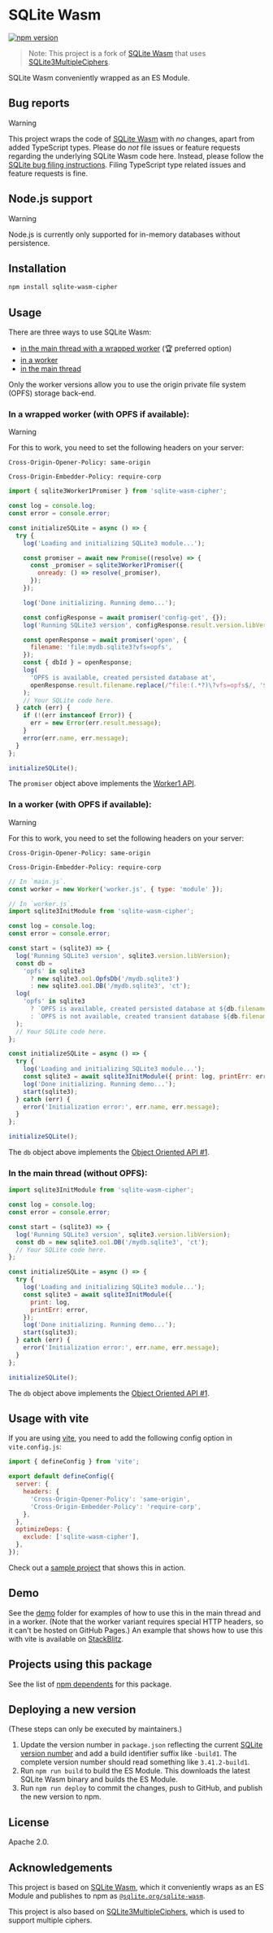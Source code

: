 # SQLite Wasm

[![npm version](https://img.shields.io/npm/v/sqlite-wasm-cipher.svg)](https://www.npmjs.com/package/sqlite-wasm-cipher)

> Note: This project is a fork of
> [SQLite Wasm](https://github.com/sqlite/sqlite-wasm) that uses
> [SQLite3MultipleCiphers](https://github.com/utelle/SQLite3MultipleCiphers).

SQLite Wasm conveniently wrapped as an ES Module.

## Bug reports

> [!Warning]
>
> This project wraps the code of
> [SQLite Wasm](https://sqlite.org/wasm/doc/trunk/index.md) with _no_ changes,
> apart from added TypeScript types. Please do _not_ file issues or feature
> requests regarding the underlying SQLite Wasm code here. Instead, please
> follow the
> [SQLite bug filing instructions](https://www.sqlite.org/src/wiki?name=Bug+Reports).
> Filing TypeScript type related issues and feature requests is fine.

## Node.js support

> [!Warning]
>
> Node.js is currently only supported for in-memory databases without
> persistence.

## Installation

```bash
npm install sqlite-wasm-cipher
```

## Usage

There are three ways to use SQLite Wasm:

- [in the main thread with a wrapped worker](#in-a-wrapped-worker-with-opfs-if-available)
  (🏆 preferred option)
- [in a worker](#in-a-worker-with-opfs-if-available)
- [in the main thread](#in-the-main-thread-without-opfs)

Only the worker versions allow you to use the origin private file system (OPFS)
storage back-end.

### In a wrapped worker (with OPFS if available):

> [!Warning]
>
> For this to work, you need to set the following headers on your server:
>
> `Cross-Origin-Opener-Policy: same-origin`
>
> `Cross-Origin-Embedder-Policy: require-corp`

```js
import { sqlite3Worker1Promiser } from 'sqlite-wasm-cipher';

const log = console.log;
const error = console.error;

const initializeSQLite = async () => {
  try {
    log('Loading and initializing SQLite3 module...');

    const promiser = await new Promise((resolve) => {
      const _promiser = sqlite3Worker1Promiser({
        onready: () => resolve(_promiser),
      });
    });

    log('Done initializing. Running demo...');

    const configResponse = await promiser('config-get', {});
    log('Running SQLite3 version', configResponse.result.version.libVersion);

    const openResponse = await promiser('open', {
      filename: 'file:mydb.sqlite3?vfs=opfs',
    });
    const { dbId } = openResponse;
    log(
      'OPFS is available, created persisted database at',
      openResponse.result.filename.replace(/^file:(.*?)\?vfs=opfs$/, '$1'),
    );
    // Your SQLite code here.
  } catch (err) {
    if (!(err instanceof Error)) {
      err = new Error(err.result.message);
    }
    error(err.name, err.message);
  }
};

initializeSQLite();
```

The `promiser` object above implements the
[Worker1 API](https://sqlite.org/wasm/doc/trunk/api-worker1.md#worker1-methods).

### In a worker (with OPFS if available):

> [!Warning]
>
> For this to work, you need to set the following headers on your server:
>
> `Cross-Origin-Opener-Policy: same-origin`
>
> `Cross-Origin-Embedder-Policy: require-corp`

```js
// In `main.js`.
const worker = new Worker('worker.js', { type: 'module' });
```

```js
// In `worker.js`.
import sqlite3InitModule from 'sqlite-wasm-cipher';

const log = console.log;
const error = console.error;

const start = (sqlite3) => {
  log('Running SQLite3 version', sqlite3.version.libVersion);
  const db =
    'opfs' in sqlite3
      ? new sqlite3.oo1.OpfsDb('/mydb.sqlite3')
      : new sqlite3.oo1.DB('/mydb.sqlite3', 'ct');
  log(
    'opfs' in sqlite3
      ? `OPFS is available, created persisted database at ${db.filename}`
      : `OPFS is not available, created transient database ${db.filename}`,
  );
  // Your SQLite code here.
};

const initializeSQLite = async () => {
  try {
    log('Loading and initializing SQLite3 module...');
    const sqlite3 = await sqlite3InitModule({ print: log, printErr: error });
    log('Done initializing. Running demo...');
    start(sqlite3);
  } catch (err) {
    error('Initialization error:', err.name, err.message);
  }
};

initializeSQLite();
```

The `db` object above implements the
[Object Oriented API #1](https://sqlite.org/wasm/doc/trunk/api-oo1.md).

### In the main thread (without OPFS):

```js
import sqlite3InitModule from 'sqlite-wasm-cipher';

const log = console.log;
const error = console.error;

const start = (sqlite3) => {
  log('Running SQLite3 version', sqlite3.version.libVersion);
  const db = new sqlite3.oo1.DB('/mydb.sqlite3', 'ct');
  // Your SQLite code here.
};

const initializeSQLite = async () => {
  try {
    log('Loading and initializing SQLite3 module...');
    const sqlite3 = await sqlite3InitModule({
      print: log,
      printErr: error,
    });
    log('Done initializing. Running demo...');
    start(sqlite3);
  } catch (err) {
    error('Initialization error:', err.name, err.message);
  }
};

initializeSQLite();
```

The `db` object above implements the
[Object Oriented API #1](https://sqlite.org/wasm/doc/trunk/api-oo1.md).

## Usage with vite

If you are using [vite](https://vitejs.dev/), you need to add the following
config option in `vite.config.js`:

```js
import { defineConfig } from 'vite';

export default defineConfig({
  server: {
    headers: {
      'Cross-Origin-Opener-Policy': 'same-origin',
      'Cross-Origin-Embedder-Policy': 'require-corp',
    },
  },
  optimizeDeps: {
    exclude: ['sqlite-wasm-cipher'],
  },
});
```

Check out a
[sample project](https://stackblitz.com/edit/vitejs-vite-ttrbwh?file=main.js)
that shows this in action.

## Demo

See the [demo](https://github.com/sqlite/sqlite-wasm/tree/main/demo) folder for
examples of how to use this in the main thread and in a worker. (Note that the
worker variant requires special HTTP headers, so it can't be hosted on GitHub
Pages.) An example that shows how to use this with vite is available on
[StackBlitz](https://stackblitz.com/edit/vitejs-vite-ttrbwh?file=main.js).

## Projects using this package

See the list of
[npm dependents](https://www.npmjs.com/browse/depended/sqlite-wasm-cipher) for
this package.

## Deploying a new version

(These steps can only be executed by maintainers.)

1. Update the version number in `package.json` reflecting the current
   [SQLite version number](https://sqlite.org/download.html) and add a build
   identifier suffix like `-build1`. The complete version number should read
   something like `3.41.2-build1`.
1. Run `npm run build` to build the ES Module. This downloads the latest SQLite
   Wasm binary and builds the ES Module.
1. Run `npm run deploy` to commit the changes, push to GitHub, and publish the
   new version to npm.

## License

Apache 2.0.

## Acknowledgements

This project is based on [SQLite Wasm](https://sqlite.org/wasm), which it
conveniently wraps as an ES Module and publishes to npm as
[`@sqlite.org/sqlite-wasm`](https://www.npmjs.com/package/@sqlite.org/sqlite-wasm).

This project is also based on
[SQLite3MultipleCiphers](https://github.com/utelle/SQLite3MultipleCiphers),
which is used to support multiple ciphers.
